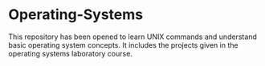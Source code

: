 # Operating-Systems
This repository has been opened to learn UNIX commands and understand basic operating system concepts. It includes the projects given in the operating systems laboratory course.

